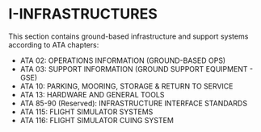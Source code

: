 # I-INFRASTRUCTURES

This section contains ground-based infrastructure and support systems according to ATA chapters:

- ATA 02: OPERATIONS INFORMATION (GROUND-BASED OPS)
- ATA 03: SUPPORT INFORMATION (GROUND SUPPORT EQUIPMENT - GSE)
- ATA 10: PARKING, MOORING, STORAGE & RETURN TO SERVICE
- ATA 13: HARDWARE AND GENERAL TOOLS
- ATA 85-90 (Reserved): INFRASTRUCTURE INTERFACE STANDARDS
- ATA 115: FLIGHT SIMULATOR SYSTEMS
- ATA 116: FLIGHT SIMULATOR CUING SYSTEM

